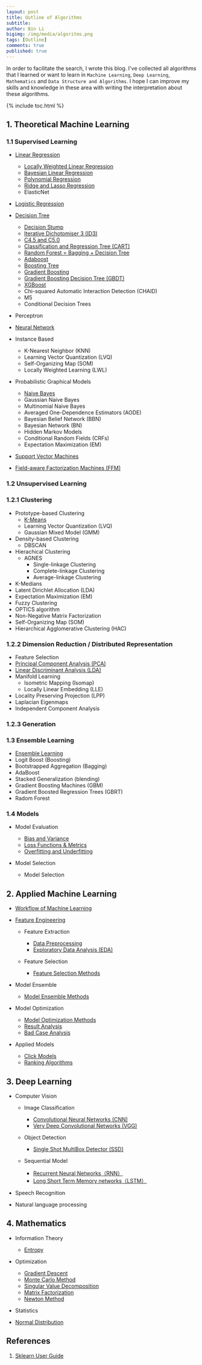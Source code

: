 ```yaml
---
layout: post
title: Outline of Algorithms
subtitle:
author: Bin Li
bigimg: /img/media/algoritms.png
tags: [Outline]
comments: true
published: true
---
```


In order to facilitate the search, I wrote this blog. I've collected all algorithms that I learned or want to learn in `Machine Learning`, `Deep Learning`, `Mathematics` and `Data Structure and Algorithms`. I hope I can improve my skills and knowledge in these area with writing the interpretation about these algorithms. 

{% include toc.html %}

## 1. Theoretical Machine Learning
### 1.1 Supervised Learning
* [Linear Regression](https://binlidaily.github.io/2018-06-03-linear-regression/)
    * [Locally Weighted Linear Regression](https://binlidaily.github.io/2019-01-16-lwlr-locally-weighted-linear-regression/)
    * [Bayesian Linear Regression](https://binlidaily.github.io/2019-05-29-bayesian-linear-regression/)
    * [Polynomial Regression](https://binlidaily.github.io/2019-01-16-polynomial-regression/)
    * [Ridge and Lasso Regression](https://binlidaily.github.io/2019-01-16-ridge-lasso/)
    * ElasticNet

* [Logistic Regression](https://binlidaily.github.io/2017-10-03-logistics-regression/)
* [Decision Tree](https://binlidaily.github.io/2018-09-11-decision-tree/)
    - [Decision Stump](https://binlidaily.github.io/2019-06-04-decision-stump/)
    - [Iterative Dichotomiser 3 (ID3)](https://binlidaily.github.io/2019-06-04-id3-iterative-dichotomiser-3/)
    - [C4.5 and C5.0](https://binlidaily.github.io/2019-06-04-C45/)
    * [Classification and Regression Tree (CART)](https://binlidaily.github.io/2019-06-04-cart-classification-and-regression-tree/)
    * [Random Forest = Bagging + Decision Tree](https://binlidaily.github.io/2018-12-11-random-forest/)
    * [Adaboost](https://binlidaily.github.io/2018-10-29-adaboost/)
    * [Boosting Tree](https://binlidaily.github.io/2019-06-10-boosting-tree)
    * [Gradient Boosting](https://binlidaily.github.io/2018-12-05-gradient-boosting/)
    * [Gradient Boosting Decision Tree (GBDT)](https://binlidaily.github.io/2019-06-11-gbdt-gradient-boosting-decision-tree)
    * [XGBoost](https://binlidaily.github.io/2018-10-29-xgboost/)
    - Chi-squared Automatic Interaction Detection (CHAID)
    - M5
    - Conditional Decision Trees

* Perceptron
* [Neural Network](https://binlidaily.github.io/2018-10-29-neural-network/)
* Instance Based
    - K-Nearest Neighbor (KNN)
    - Learning Vector Quantization (LVQ)
    - Self-Organizing Map (SOM)
    - Locally Weighted Learning (LWL)

* Probabilistic Graphical Models
    * [Naive Bayes](https://binlidaily.github.io/2019-05-09-naive-bayes/)
    - Gaussian Naive Bayes
    - Multinomial Naive Bayes
    - Averaged One-Dependence Estimators (AODE)
    - Bayesian Belief Network (BBN)
    - Bayesian Network (BN)
    - Hidden Markov Models
    - Conditional Random Fields (CRFs)
    - Expectation Maximization (EM)


* [Support Vector Machines](https://binlidaily.github.io/2019-01-10-support-vector-machines/)
* [Field-aware Factorization Machines (FFM)](https://binlidaily.github.io/2018-10-29-ffm-field-aware-factorization-machines/)

### 1.2 Unsupervised Learning
### 1.2.1 Clustering
* Prototype-based Clustering
    * [K-Means](https://binlidaily.github.io/2019-05-29-kmeans/)
    * Learning Vector Quantization (LVQ)
    * Gaussian Mixed Model (GMM)
* Density-based Clustering
    * DBSCAN
* Hierachical Clustering
    * AGNES
        * Single-linkage Clustering
        * Complete-linkage Clustering
        * Average-linkage Clustering
* K-Medians
* Latent Dirichlet Allocation (LDA)
* Expectation Maximization (EM)
* Fuzzy Clustering
* OPTICS algorithm
* Non-Negative Matrix Factorization
* Self-Organizing Map (SOM)
* Hierarchical Agglomerative Clustering (HAC)

### 1.2.2 Dimension Reduction / Distributed Representation
* Feature Selection
* [Principal Component Analysis (PCA)](https://binlidaily.github.io/2019-04-01-pca-principal-components-analysis)
* [Linear Discriminant Analysis (LDA)](https://binlidaily.github.io/2018-08-30-lda-linear-discriminant-analysis/)
* Manifold Learning
    * Isometric Mapping (Isomap)
    * Locally Linear Embedding (LLE)
* Locality Preserving Projection (LPP)
* Laplacian Eigenmaps
* Independent Component Analysis

### 1.2.3 Generation


### 1.3 Ensemble Learning
- [Ensemble Learning](https://binlidaily.github.io/2019-02-08-ensembling-learning)
- Logit Boost (Boosting)
- Bootstrapped Aggregation (Bagging)
- AdaBoost
- Stacked Generalization (blending)
- Gradient Boosting Machines (GBM)
- Gradient Boosted Regression Trees (GBRT)
- Radom Forest


### 1.4 Models
*  Model Evaluation
    * [Bias and Variance](https://binlidaily.github.io/2019-01-16-bias-variance/)
    * [Loss Functions & Metrics](https://binlidaily.github.io/2018-12-07-loss-functions/)
    * [Overfitting and Underfitting](https://binlidaily.github.io/2019-05-31-overfitting-underfitting/)

* Model Selection
    * Model Selection


## 2. Applied Machine Learning
* [Workflow of Machine Learning](https://binlidaily.github.io/2019-02-25-workflow-of-applying-ml-algorithms-offline-to-online/) 

* [Feature Engineering](https://binlidaily.github.io/2018-06-03-feature-engineering/)
    * Feature Extraction
        * [Data Preprocessing](https://binlidaily.github.io/2018-11-13-data-preprocessing/)
        * [Exploratory Data Analysis (EDA)](https://binlidaily.github.io/2019-01-10-exploratory-data-analysis/)

    * Feature Selection
        * [Feature Selection Methods](https://binlidaily.github.io/2018-06-03-feature-engineering/)

* Model Ensemble
    * [Model Ensemble Methods](https://binlidaily.github.io/2019-02-08-ensembling/)


* Model Optimization
    * [Model Optimization Methods](https://binlidaily.github.io/2019-02-25-model-optimization/)
    * [Result Analysis](https://binlidaily.github.io/2019-02-11-explain-the-result-of-models/)
    * [Bad Case Analysis](https://binlidaily.github.io/2019-03-11-bad-case-analysis/)


* Applied Models
    * [Click Models](https://binlidaily.github.io/2019-02-25-click-models/)
    * [Ranking Algorithms](https://binlidaily.github.io/2019-01-23-ranking-algorithms/)

## 3. Deep Learning
* Computer Vision
    * Image Classification
        * [Convolutional Neural Networks (CNN)](https://binlidaily.github.io/2018-08-27-vgg-very-deep-convolutional-networks/)
        * [Very Deep Convolutional Networks (VGG)](https://binlidaily.github.io/2019-04-08-cnn-convolutional-neural-network/)

    * Object Detection
        * [Single Shot MultiBox Detector (SSD)](https://binlidaily.github.io/2019-01-19-single-shot-multibox-detector/)
    
    * Sequential Model
        * [Recurrent Neural Networks（RNN）](https://binlidaily.github.io/2019-04-12-rnn-recurrent-neural-network/)
        * [Long Short Term Memory networks（LSTM）](https://binlidaily.github.io/2019-04-12-lstm-long-short-term-memory-networks/)

* Speech Recognition
* 	Natural language processing


## 4. Mathematics
* Information Theory
    * [Entropy](https://binlidaily.github.io/2018-10-23-information-theory/)

* Optimization
    * [Gradient Descent](https://binlidaily.github.io/2018-04-24-gradient-descent/)
    * [Monte Carlo Method](https://binlidaily.github.io/2019-01-23-Monte-Carlo-method/)
    * [Singular Value Decomposition](https://binlidaily.github.io/2019-01-10-singular-value-decomposition/)
    * [Matrix Factorization](https://binlidaily.github.io/2019-01-10-matrix-factorization/)
    * [Newton Method](https://binlidaily.github.io/2018-12-27-newton-method/)

* Statistics
* [Normal Distribution](https://binlidaily.github.io/2019-01-23-normal-distribution/)


## References
1. [Sklearn User Guide](https://scikit-learn.org/stable/user_guide.html)